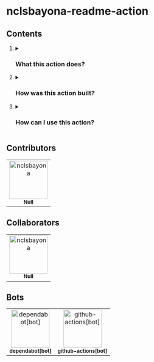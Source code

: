 <h1>nclsbayona-readme-action</h1>

<h2>Contents</h2>

<ol>
  <li>
    <details name="info">
      <summary>
        <h3>What this action does?</h3>
      </summary>
      This action builds a file (I usee it for my profile README but it's not limited to that) for you using some APIs and also some information about you.
      <details name="built">
        <summary>
          <h4>What information does this action support?</h4>
        </summary>
        This action supports:
        <ul>
          <li>GitHub username --> github-username</li>
        </ul>
        <br />
      </details>
      <hr />
    </details>
  </li>
  <li>
    <details name="info">
      <summary>
        <h3>How was this action built?</h3>
      </summary>
      This action was built using python. The idea is that you can use this action in your profile README so it captures people's attention when they see it.
      <br />
      <details name="built">
        <summary>
          <h4>Why is this action a composite action?</h4>
        </summary>
        This action is a composite action because I wanted to learn more about them. I understand that It might have been easier to use containers for this since the environment is always the same but the generated file would also be in the container and I did not find how could I share that file with the runner so people could use the generated file the way they wanted (Upload it to a remote server, store it in the repository, upload as an artifact to use it somewhere else ...). So I found it useful to keep this action as a composite action. Anyways, if you want to develop this action using containers feel free to do it (I have to admit I created two other versions that use containers, you can check them at the different branches of this repo!).
        <br />
      </details>
      <details name="built">
        <summary>
          <h4>What steps does this action follow?</h4>
        </summary>
        This action does the following steps:
        <ol>
          <li>Download required files (main.py , requirements.txt and a directory containing the render templates for the file that is going to be generated) </li>
          <li>Remove the old README file</li>
          <li>Setup Python in the runner</li>
          <li>Install the required dependencies</li>
          <li>Generate the file using the main.py</li>
          <li>Delete the downloaded files</li>
        </ol>
        <br />
      </details>
      <hr />
    </details>
  </li>
  <li>
    <details name="info">
      <summary>
        <h3>How can I use this action?</h3>
      </summary>
      <hr />
    </details>
  </li>
</ol>

<h2>Contributors</h2>
<!-- readme: contributors -start -->
<table>
<tr>
    <td align="center">
        <a href="https://github.com/nclsbayona">
            <img src="https://avatars.githubusercontent.com/u/59931437?v=4" width="100;" alt="nclsbayona"/>
            <br />
            <sub><b>Null</b></sub>
        </a>
    </td></tr>
</table>
<!-- readme: contributors -end -->

<h2>Collaborators</h2>
<!-- readme: collaborators -start -->
<table>
<tr>
    <td align="center">
        <a href="https://github.com/nclsbayona">
            <img src="https://avatars.githubusercontent.com/u/59931437?v=4" width="100;" alt="nclsbayona"/>
            <br />
            <sub><b>Null</b></sub>
        </a>
    </td></tr>
</table>
<!-- readme: collaborators -end -->

<h2>Bots</h2>
<!-- readme: bots -start -->
<table>
<tr>
    <td align="center">
        <a href="https://github.com/dependabot[bot]">
            <img src="https://avatars.githubusercontent.com/in/29110?v=4" width="100;" alt="dependabot[bot]"/>
            <br />
            <sub><b>dependabot[bot]</b></sub>
        </a>
    </td>
    <td align="center">
        <a href="https://github.com/github-actions[bot]">
            <img src="https://avatars.githubusercontent.com/in/15368?v=4" width="100;" alt="github-actions[bot]"/>
            <br />
            <sub><b>github-actions[bot]</b></sub>
        </a>
    </td></tr>
</table>
<!-- readme: bots -end -->
